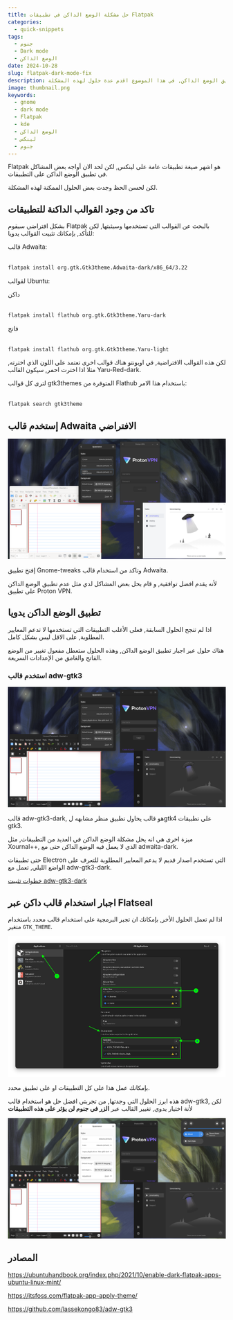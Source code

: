 ```yaml
---
title: حل مشكلة الوضع الداكن في تطبيقات Flatpak
categories:
  - quick-snippets
tags:
  - جنوم
  - Dark mode
  - الوضع الداكن
date: 2024-10-28
slug: flatpak-dark-mode-fix
description: احيانا تواجه تطبيقات فلاتباك مشاكل في تطبيق الوضع الداكن, في هذا الموضوع اقدم عدة حلول لهذه المشكلة.
image: thumbnail.png
keywords:
  - gnome
  - dark mode
  - Flatpak
  - kde
  - الوضع الداكن
  - لينكس
  - جنوم
---
```


Flatpak هو اشهر صيغة تطبيقات عامة على لينكس, لكن لحد الان أواجه بعض المشاكل في تطبيق الوضع الداكن على التطبيقات.

لكن لحسن الحظ وجدت بعض الحلول الممكنة لهذه المشكلة.

## تاكد من وجود القوالب الداكنة للتطبيقات

بشكل افتراضي سيقوم Flatpak بالبحث عن القوالب التي تستخدمها وسيثبتها, لكن للتأكد, بإمكانك تثبيت القوالب يدويا:

قالب Adwaita:

```bash

flatpak install org.gtk.Gtk3theme.Adwaita-dark/x86_64/3.22

```

لقوالب Ubuntu:

داكن

```bash

flatpak install flathub org.gtk.Gtk3theme.Yaru-dark

```

فاتح

```bash

flatpak install flathub org.gtk.Gtk3theme.Yaru-light

```

لكن هذه القوالب الافتراضية, في اوبونتو هناك قوالب اخرى تعتمد على اللون الذي اخترته, مثلا اذا اخترت احمر, سيكون القالب Yaru-Red-dark.

لترى كل قوالب gtk3themes المتوفرة من Flathub باستخدام هذا الامر:

```bash

flatpak search gtk3theme

```

## إستخدم قالب Adwaita الافتراضي

![توافقية التطبيقات مع قالب Adwaita](stock-adwaita.png)

إفتح تطبيق Gnome-tweaks وتاكد من استخدام قالب Adwaita.

لأنه يقدم افضل توافقية, و قام بحل بعض المشاكل لدي مثل عدم تطبيق الوضع الداكن على تطبيق Proton VPN.

## تطبيق الوضع الداكن يدويا

اذا لم تنجح الحلول السابقة, فعلى الأغلب التطبيقات التي تستخدمها لا تدعم المعايير المطلوبة, على الاقل ليس بشكل كامل.

هناك حلول عبر اجبار تطبيق الوضع الداكن, وهذه الحلول ستعطل مفعول تغيير من الوضع الفاتح والغامق من الإعدادات السريعة.

### استخدم قالب adw-gtk3

![التطبيقات مع adw-gtk3-dark](adw-gtk3-dark.png)

قالب adw-gtk3-dark, هو قالب يحاول تطبيق منظر مشابهه لgtk4 على تطبيقات gtk3.

ميزة اخرى هي انه يحل مشكلة الوضع الداكن في العديد من التطبيقات, مثل Xournal++, الذي لا يعمل فيه الوضع الداكن حتى مع adwaita-dark.

حتى تطبيقات Electron التي تستخدم اصدار قديم لا يدعم المعايير المطلوبة للتعرف على الواضع الليلي, تعمل مع adw-gtk3-dark.

[خطوات تثبيت adw-gtk3-dark](https://github.com/lassekongo83/adw-gtk3?tab=readme-ov-file#how-to-install)

## اجبار استخدام قالب داكن عبر Flatseal

اذا لم تعمل الحلول الأخر, بإمكانك ان تجبر البرمجية على استخدام قالب محدد باستخدام متغير `GTK_THEME`.

![صورة من itsfoss.com](Itsfoss-flatseal.png)

بإمكانك عمل هذا على كل التطبيقات او على تطبيق محدد.

هذه ابرز الحلول التي وجدتها, من تجربتي افضل حل هو استخدام قالب adw-gtk3, لكن لأنة اختيار يدوي, تغيير القالب عبر **الزر في جنوم لن يؤثر على هذه التطبيقات**

![الوضع الفاتح مع قالب adw-gtk3](no-dynamic-dark-mode.png)

## المصادر

https://ubuntuhandbook.org/index.php/2021/10/enable-dark-flatpak-apps-ubuntu-linux-mint/

https://itsfoss.com/flatpak-app-apply-theme/

https://github.com/lassekongo83/adw-gtk3 